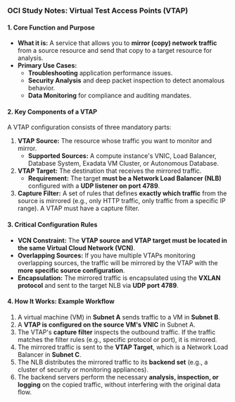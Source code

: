 ### **OCI Study Notes: Virtual Test Access Points (VTAP)**

#### **1. Core Function and Purpose**

*   **What it is:** A service that allows you to **mirror (copy) network traffic** from a source resource and send that copy to a target resource for analysis.
*   **Primary Use Cases:**
    *   **Troubleshooting** application performance issues.
    *   **Security Analysis** and deep packet inspection to detect anomalous behavior.
    *   **Data Monitoring** for compliance and auditing mandates.

#### **2. Key Components of a VTAP**

A VTAP configuration consists of three mandatory parts:

1.  **VTAP Source:** The resource whose traffic you want to monitor and mirror.
    *   **Supported Sources:** A compute instance's VNIC, Load Balancer, Database System, Exadata VM Cluster, or Autonomous Database.
2.  **VTAP Target:** The destination that receives the mirrored traffic.
    *   **Requirement:** The target **must be a Network Load Balancer (NLB)** configured with a **UDP listener on port 4789**.
3.  **Capture Filter:** A set of rules that defines **exactly which traffic** from the source is mirrored (e.g., only HTTP traffic, only traffic from a specific IP range). A VTAP must have a capture filter.

#### **3. Critical Configuration Rules**

*   **VCN Constraint:** The **VTAP source and VTAP target must be located in the same Virtual Cloud Network (VCN)**.
*   **Overlapping Sources:** If you have multiple VTAPs monitoring overlapping sources, the traffic will be mirrored by the VTAP with the **more specific source configuration**.
*   **Encapsulation:** The mirrored traffic is encapsulated using the **VXLAN protocol** and sent to the target NLB via **UDP port 4789**.

#### **4. How It Works: Example Workflow**

1.  A virtual machine (VM) in **Subnet A** sends traffic to a VM in **Subnet B**.
2.  A **VTAP is configured on the source VM's VNIC** in Subnet A.
3.  The VTAP's **capture filter** inspects the outbound traffic. If the traffic matches the filter rules (e.g., specific protocol or port), it is mirrored.
4.  The mirrored traffic is sent to the **VTAP Target**, which is a Network Load Balancer in **Subnet C**.
5.  The NLB distributes the mirrored traffic to its **backend set** (e.g., a cluster of security or monitoring appliances).
6.  The backend servers perform the necessary **analysis, inspection, or logging** on the copied traffic, without interfering with the original data flow.